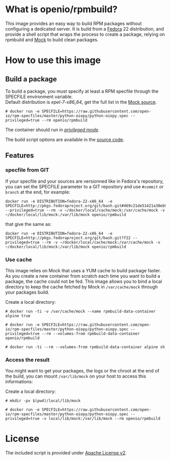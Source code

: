 # What is openio/rpmbuild?

This image provides an easy way to build RPM packages without configuring a dedicated server.
It is build from a [Fedora](https://getfedora.org) 22 distribution, and provide a shell script that wraps the process to create a package, relying on rpmbuild and [Mock](https://fedoraproject.org/wiki/Mock) to build clean packages.

# How to use this image

## Build a package

To build a package, you must specify at least a RPM specfile through the SPECFILE environment variable.  
Default distribution is *epel-7-x86_64*, get the full list in the [Mock source](http://pkgs.fedoraproject.org/cgit/mock.git/).  

```console
# docker run -e SPECFILE=https://raw.githubusercontent.com/open-io/rpm-specfiles/master/python-oiopy/python-oiopy.spec --privileged=true --rm openio/rpmbuild
```
The container should run in [*privileged mode*](http://blog.docker.com/2013/09/docker-can-now-run-within-docker/).

The build script options are available in the [source code](https://github.com/open-io/dockerfiles/blob/master/openio-rpmbuild/build.py).

## Features

### specfile from GIT
If your specfile and your sources are versionned like in Fedora's repository, you can set the SPECFILE parameter to a GIT repository and use `#commit` or `branch` at the end, for example:  

```console
docker run -e DISTRIBUTION=fedora-22-x86_64  -e SPECFILE=http://pkgs.fedoraproject.org/git/bash.git#469c21de51421a30eb99aad8a02148043fcdccce --privileged=true --rm -v ~/docker/local/cache/mock:/var/cache/mock -v ~/docker/local/lib/mock:/var/lib/mock openio/rpmbuild
```

that give the same as:  

```console
docker run -e DISTRIBUTION=fedora-22-x86_64  -e SPECFILE=http://pkgs.fedoraproject.org/git/bash.git?f22 --privileged=true --rm -v ~/docker/local/cache/mock:/var/cache/mock -v ~/docker/local/lib/mock:/var/lib/mock openio/rpmbuild
```

### Use cache
This image relies on Mock that uses a YUM cache to build package faster. As you create a new container from scratch each time you want to build a package, the cache could not be fed.
This image allows you to bind a local directory to keep the cache fetched by Mock in `/var/cache/mock` through your packages build.

Create a local directory:

```console
# docker run -ti -v /var/cache/mock --name rpmbuild-data-container alpine true
```

```console
# docker run -e SPECFILE=https://raw.githubusercontent.com/open-io/rpm-specfiles/master/python-oiopy/python-oiopy.spec --privileged=true --rm --volumes-from rpmbuild-data-container  openio/rpmbuild
```

```console
# docker run -ti --rm --volumes-from rpmbuild-data-container alpine sh
```

### Access the result
You might want to get your packages, the logs or the chroot at the end of the build, you can mount `/var/lib/mock` on your host to access this informations:

Create a local directory:

```console
# mkdir -pv $(pwd)/local/lib/mock
```

```console
# docker run -e SPECFILE=https://raw.githubusercontent.com/open-io/rpm-specfiles/master/python-oiopy/python-oiopy.spec --privileged=true -v local/lib/mock:/var/lib/mock --rm openio/rpmbuild
```

# License

The included script is provided under [Apache License v2](http://www.apache.org/licenses/LICENSE-2.0).
